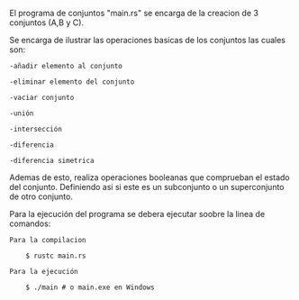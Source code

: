El programa de conjuntos "main.rs" se encarga de la creacion de 3 conjuntos (A,B y C).

Se encarga de ilustrar las operaciones basicas de los conjuntos las cuales son:

    -añadir elemento al conjunto

    -eliminar elemento del conjunto

    -vaciar conjunto

    -unión

    -intersección

    -diferencia

    -diferencia simetrica


Ademas de esto, realiza operaciones booleanas que comprueban el estado del conjunto. Definiendo asi si este es un subconjunto o un superconjunto de otro conjunto. 


Para la ejecución del programa se debera ejecutar soobre la linea de comandos:
    
    Para la compilacion

        $ rustc main.rs

    Para la ejecución

        $ ./main # o main.exe en Windows
        